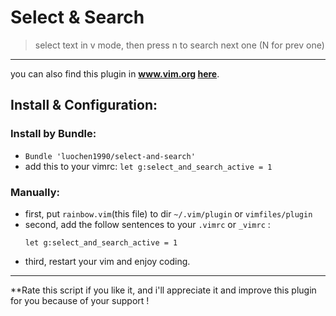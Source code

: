 Select & Search
===
>	select text in v mode, then press n to search next one (N for prev one)

-------------------------------------------------------------------------------------------------------- 

you can also find this plugin in **www.vim.org [here](http://www.vim.org/scripts/script.php?script_id=4819)**.

Install & Configuration:
-------------------------------------------------------------------------------------------------------- 

### Install by Bundle:
- `Bundle 'luochen1990/select-and-search'`
- add this to your vimrc: `let g:select_and_search_active = 1`

### Manually:
- first, put `rainbow.vim`(this file) to dir `~/.vim/plugin` or `vimfiles/plugin`
- second, add the follow sentences to your `.vimrc` or `_vimrc` :
	```vim
	let g:select_and_search_active = 1
	```
- third, restart your vim and enjoy coding.

-------------------------------------------------------------------------------------------------------- 
**Rate this script if you like it, 
and i'll appreciate it and improve this plugin for you because of your support ! 
 
